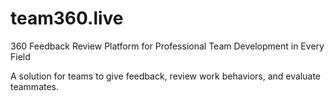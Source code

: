 # team360.live
360 Feedback Review Platform for Professional Team Development in Every Field

A solution for teams to give feedback, review work behaviors, and evaluate teammates.

